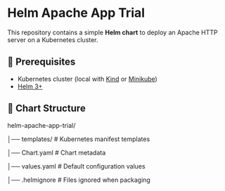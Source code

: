 # Helm Apache App Trial

This repository contains a simple **Helm chart** to deploy an Apache HTTP server on a Kubernetes cluster.

## 📌 Prerequisites
- Kubernetes cluster (local with [Kind](https://kind.sigs.k8s.io/) or [Minikube](https://minikube.sigs.k8s.io/docs/))
- [Helm 3+](https://helm.sh/docs/intro/install/)

## 📂 Chart Structure
helm-apache-app-trial/

│── templates/ # Kubernetes manifest templates

│── Chart.yaml # Chart metadata

│── values.yaml # Default configuration values

│── .helmignore # Files ignored when packaging
